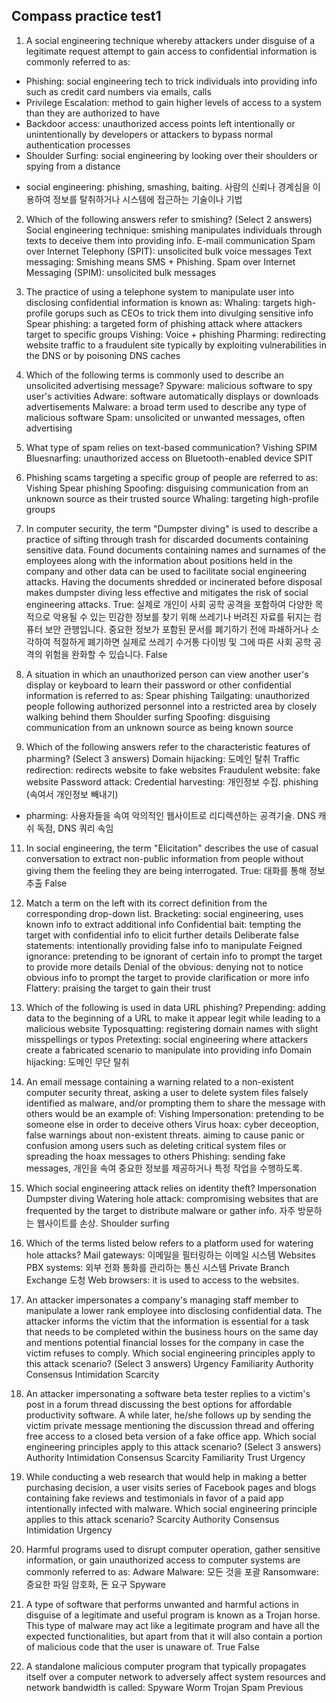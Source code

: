 ## Compass practice test1
1. A social engineering technique whereby attackers under disguise of a legitimate request attempt to gain access to confidential information is commonly referred to as:
 - Phishing: social engineering tech to trick individuals into providing info such as credit card numbers via emails, calls
 - Privilege Escalation: method to gain higher levels of access to a system than they are authorized to have
 - Backdoor access: unauthorized access points left intentionally or unintentionally by developers or attackers to bypass normal authentication processes
 - Shoulder Surfing: social engineering by looking over their shoulders or spying from a distance

* social engineering: phishing, smashing, baiting.  사람의 신뢰나 경계심을 이용하여 정보를 탈취하거나 시스템에 접근하는 기술이나 기법

2.  Which of the following answers refer to smishing? (Select 2 answers)
 Social engineering technique: smishing manipulates individuals through texts to deceive them into providing info.
 E-mail communication
 Spam over Internet Telephony (SPIT): unsolicited bulk voice messages
 Text messaging: Smishing means SMS + Phishing.
 Spam over Internet Messaging (SPIM): unsolicited bulk messages

3.  The practice of using a telephone system to manipulate user into disclosing confidential information is known as:
 Whaling: targets high-profile gorups such as CEOs to trick them into divulging sensitive info
 Spear phishing: a targeted form of phishing attack where attackers target to specific groups
 Vishing: Voice + phishing
 Pharming: redirecting website traffic to a fraudulent site typically by exploiting vulnerabilities in the DNS or by poisoning DNS caches

4. Which of the following terms is commonly used to describe an unsolicited advertising message?
 Spyware: malicious software to spy user's activities
 Adware: software automatically displays or downloads advertisements
 Malware: a broad term used to describe any type of malicious software
 Spam: unsolicited or unwanted messages, often advertising

5.  What type of spam relies on text-based communication?
 Vishing
 SPIM
 Bluesnarfing: unauthorized access on Bluetooth-enabled device
 SPIT

6.  Phishing scams targeting a specific group of people are referred to as:
 Vishing
 Spear phishing
 Spoofing: disguising communication from an unknown source as their trusted source
 Whaling: targeting high-profile groups

7. In computer security, the term "Dumpster diving" is used to describe a practice of sifting through trash for discarded documents containing sensitive data. Found documents containing names and surnames of the employees along with the information about positions held in the company and other data can be used to facilitate social engineering attacks. Having the documents shredded or incinerated before disposal makes dumpster diving less effective and mitigates the risk of social engineering attacks.
 True: 실제로 개인이 사회 공학 공격을 포함하여 다양한 목적으로 악용될 수 있는 민감한 정보를 찾기 위해 쓰레기나 버려진 자료를 뒤지는 컴퓨터 보안 관행입니다. 중요한 정보가 포함된 문서를 폐기하기 전에 파쇄하거나 소각하여 적절하게 폐기하면 실제로 쓰레기 수거통 다이빙 및 그에 따른 사회 공학 공격의 위험을 완화할 수 있습니다. 
 False

8.  A situation in which an unauthorized person can view another user's display or keyboard to learn their password or other confidential information is referred to as:
 Spear phishing
 Tailgating: unauthorized people following authorized personnel into a restricted area by closely walking behind them
 Shoulder surfing
 Spoofing: disguising communication from an unknown source as being known source

9. Which of the following answers refer to the characteristic features of pharming? (Select 3 answers)
 Domain hijacking: 도메인 탈취
 Traffic redirection: redirects website to fake websites
 Fraudulent website: fake website
 Password attack: 
 Credential harvesting: 개인정보 수집. phishing (속여서 개인정보 빼내기)

* pharming: 사용자들을 속여 악의적인 웹사이트로 리디렉션하는 공격기술. DNS 캐쉬 독점, DNS 쿼리 속임

11.  In social engineering, the term "Elicitation" describes the use of casual conversation to extract non-public information from people without giving them the feeling they are being interrogated.
 True: 대화를 통해 정보 추출
 False

12. Match a term on the left with its correct definition from the corresponding drop-down list.
Bracketing: social engineering, uses known info to extract additional info
Confidential bait: tempting the target with confidential info to elicit further details
Deliberate false statements: intentionally providing false info to manipulate
Feigned ignorance: pretending to be ignorant of certain info to prompt the target to provide more details
Denial of the obvious: denying not to notice obvious info to prompt the target to provide clarification or more info
Flattery: praising the target to gain their trust

14.  Which of the following is used in data URL phishing?
 Prepending: adding data to the beginning of a URL to make it appear legit while leading to a malicious website
 Typosquatting: registering domain names with slight misspellings or typos
 Pretexting: social engineering where attackers create a fabricated scenario to manipulate into providing info
 Domain hijacking: 도메인 무단 탈취

15. An email message containing a warning related to a non-existent computer security threat, asking a user to delete system files falsely identified as malware, and/or prompting them to share the message with others would be an example of:
 Vishing
 Impersonation: pretending to be someone else in order to deceive others
 Virus hoax: cyber deceoption, false warnings about non-existent threats. aiming to cause panic or confusion among users such as deleting critical system files or spreading the hoax messages to others
 Phishing: sending fake messages, 개인을 속여 중요한 정보를 제공하거나 특정 작업을 수행하도록.

16. Which social engineering attack relies on identity theft?
 Impersonation
 Dumpster diving
 Watering hole attack: compromising websites that are frequented by the target to distribute malware or gather info. 자주 방문하는 웹사이트를 손상.
 Shoulder surfing

17. Which of the terms listed below refers to a platform used for watering hole attacks?
 Mail gateways: 이메일을 필터링하는 이메일 시스템
 Websites
 PBX systems: 외부 전화 통화를 관리하는 통신 시스템 Private Branch Exchange 도청
 Web browsers: it is used to access to the websites.

19. An attacker impersonates a company's managing staff member to manipulate a lower rank employee into disclosing confidential data. The attacker informs the victim that the information is essential for a task that needs to be completed within the business hours on the same day and mentions potential financial losses for the company in case the victim refuses to comply. Which social engineering principles apply to this attack scenario? (Select 3 answers)
 Urgency
 Familiarity
 Authority
 Consensus
 Intimidation
 Scarcity

20. An attacker impersonating a software beta tester replies to a victim's post in a forum thread discussing the best options for affordable productivity software. A while later, he/she follows up by sending the victim private message mentioning the discussion thread and offering free access to a closed beta version of a fake office app. Which social engineering principles apply to this attack scenario? (Select 3 answers)
 Authority
 Intimidation
 Consensus
 Scarcity
 Familiarity
 Trust
 Urgency

21. While conducting a web research that would help in making a better purchasing decision, a user visits series of Facebook pages and blogs containing fake reviews and testimonials in favor of a paid app intentionally infected with malware. Which social engineering principle applies to this attack scenario?
 Scarcity
 Authority
 Consensus
 Intimidation
 Urgency

22. Harmful programs used to disrupt computer operation, gather sensitive information, or gain unauthorized access to computer systems are commonly referred to as:
 Adware
 Malware: 모든 것을 포괄
 Ransomware: 중요한 파일 암호화, 돈 요구
 Spyware

24. A type of software that performs unwanted and harmful actions in disguise of a legitimate and useful program is known as a Trojan horse. This type of malware may act like a legitimate program and have all the expected functionalities, but apart from that it will also contain a portion of malicious code that the user is unaware of.
 True
 False

25. A standalone malicious computer program that typically propagates itself over a computer network to adversely affect system resources and network bandwidth is called:
 Spyware
 Worm
 Trojan
 Spam
Previous 





